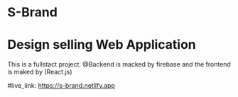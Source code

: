 # S-Brand

# Design selling Web Application 

This is a fullstact project.
@Backend is macked by firebase
and the frontend is maked by (React.js)

#live_link: https://s-brand.netlify.app
